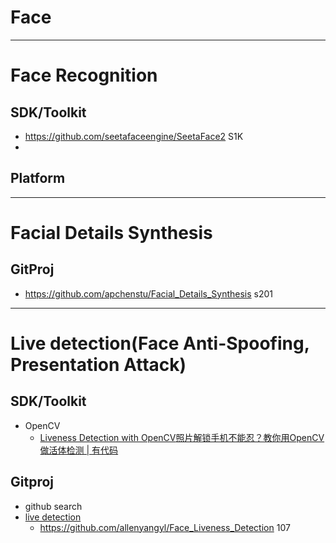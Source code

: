 # Face

----
# Face Recognition
## 


## SDK/Toolkit

- https://github.com/seetafaceengine/SeetaFace2 S1K
- 

## Platform

----
# Facial Details Synthesis
## GitProj
- https://github.com/apchenstu/Facial_Details_Synthesis s201

----
# Live detection(Face Anti-Spoofing, Presentation Attack)

## SDK/Toolkit
- OpenCV
  - [Liveness Detection with OpenCV](https://www.pyimagesearch.com/2019/03/11/liveness-detection-with-opencv/)[照片解锁手机不能忍？教你用OpenCV做活体检测 | 有代码](https://mp.weixin.qq.com/s/xOG0xvgPYVyB3espBrj0VA)



## Gitproj 
- github search
- [live detection](https://github.com/search?q=live+detection)
  - https://github.com/allenyangyl/Face_Liveness_Detection 107